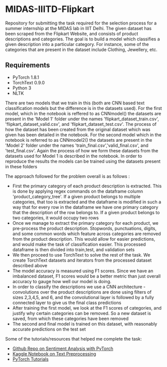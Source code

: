 # MIDAS-IIITD-Flipkart

Repository for submitting the task required for the selection process for a summer internship at the MIDAS lab in IIIT Delhi. The given dataset has been scraped from the Flipkart Website, and consists of product descriptions and categories. The goal is to build a model which classifies a given  description into a particular category. For instance, some of the categories that are present in the dataset include Clothing, Jewellery, etc.

## Requirements 

* PyTorch 1.8.1
* TorchText 0.9.0
* Python 3 
* NLTK 

There are two models that we train in this (both are CNN based text classification models but the difference is in the datasets used). 
For the first model, which in the notebook is reffered to as CNNmodel() the datasets are present in the 'Model 1' folder under the names 'flipkart_dataset_train.csv', 'flipkart_dataset_valid.csv', and 'flipkart_dataset_test.csv'. The process of how the dataset has been created from the original dataset which was given has been detailed in the notebook. 
For the second model which in the notebook is referred to as CNNmodel2() the datasets are present in the 'Model 2' folder under the names 'train_final.csv','valid_final.csv', and 'test_final.csv'. Again the process of how we form these datasets from the datasets used for Model 1 is described in the notebook. 
In order to reproduce the results the models can be trained using the datasets present in these folders


The approach followed for the problem overall is as follows :

  * First the primary category of each product description is extracted. This is done by applying regex commands on the dataframe column 'product_category_tree'. If a given product belongs to multiple categories, that too is extracted and the dataframe is modified in such a way that for every row in the dataframe we have one primary category that the description of the row belongs to. If a given product belongs to two categories, it would occupy two rows
  * Once we manage to extract the primary category for each product, we pre-process the product description. Stopwords, punctuations, digits, and some common words which feature across categories are removed from the product description. This would allow for easier predictions, and would make the task of classification easier. This processed dataframe is then divided into train,test, and validation sets
  * We then proceed to use TorchText to solve the rest of the task. We create TorchText datasets and iterators from the processed dataset described above
  * The model accuracy is measured using F1 scores. Since we have an imbalanced dataset, F1 scores would be a better metric than just overall accuracy to gauge how well our model is doing.
  * In order to classify the descriptions we use a CNN architecture - convolutions over the product descriptions are done using filters of sizes 2,3,4,5, and 6, and the convolutional layer is followed by a fully connected layer to give us the final class predictions 
  * After training the first model, we look at the F1 scores of categories, and justify why certain categories can be removed. So a new dataset is saved, from which these categories have been removed
  * The second and final model is trained on this dataset, with reasonably accurate predictions on the test set 

Some of the tutorials/resources that helped me complete the task:
* [Github Repo on Sentiment Analysis with PyTorch](https://github.com/bentrevett/pytorch-sentiment-analysis)
* [Kaggle Notebook on Text Preprocessing](https://www.kaggle.com/sudalairajkumar/getting-started-with-text-preprocessing)
* [PyTorch Tutorials](https://pytorch.org/tutorials/)
